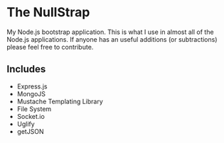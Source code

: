 The NullStrap
=============

My Node.js bootstrap application. This is what I use in almost all of the Node.js applications. If anyone has an useful additions (or subtractions) please feel free to contribute.

<h2>Includes</h2>
<ul>
<li>Express.js</li>
<li>MongoJS</li>
<li>Mustache Templating Library</li>
<li>File System</li>
<li>Socket.io</li>
<li>Uglify</li>
<li>getJSON</li>
</ul>